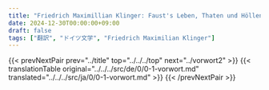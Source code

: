 ```yaml
---
title: "Friedrich Maximillian Klinger: Faust's Leben, Thaten und Höllenfahrt (1799) - 序文"
date: 2024-12-30T00:00:00+09:00
draft: false
tags: ["翻訳", "ドイツ文学", "Friedrich Maximilian Klinger"]
---
```


{{< prevNextPair prev="../title" top="../../../top" next="../vorwort2" >}}
{{< translationTable original="../../../src/de/0/0-1-vorwort.md" translated="../../../src/ja/0/0-1-vorwort.md" >}}
{{< /prevNextPair >}}